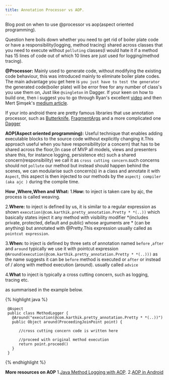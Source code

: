 ```yaml
---
title: Annotation Processor vs AOP.
---
```


Blog post on when to use @processor vs aop(aspect oriented programming).

<!--more-->

Question here boils down whether you need to get rid of boiler plate code or have a responsibility(logging, method tracing) shared across classes that you need to execute without `polluting` classes(I would hate it if a method has 15 lines of code out of which 10 lines are just used for logging/method tracing).

**@Processor:**
Mainly used to generate code, without modifying the existing code behaviour, this was introduced mainly to eliminate boiler plate codes. The main advantage you get here is `you just have to test the generator` the generated code(boiler plate) will be error free for any number of class's you use them on, Just like `@singleton` in Dagger.
If your keen on how to build one, then i suggest you to go through Ryan's excellent [video](https://academy.realm.io/posts/360andev-ryan-harter-eliminate-boilerplate/) and then Mert Şimşek's [medium article](https://medium.com/@iammert/annotation-processing-dont-repeat-yourself-generate-your-code-8425e60c6657).

If your into android there are pretty famous libraries that use annotation processor, such as [Butterknife](https://github.com/JakeWharton/butterknife), [FragmentArgs](https://github.com/sockeqwe/fragmentargs) and a more complicated one [Dagger](https://github.com/google/dagger)


**AOP(Aspect oriented programming):**
Useful technique that enables adding executable blocks to the source code without explicitly changing it.This approach useful when you have responsibility(or a concern) that has to be shared across the floor,(In case of MVP all models, views and presenters share this, for instance logging, persistence etc) such a shared concern(responsibility) we call it as `cross cutting concern`.such concerns should not `pollute` our method but instead should happen behind the scenes, we can modularise such concern(s) in a class and annotate it with `Aspect`, this aspect is then injected to our methods by the `aspectj compiler (aka ajc )` during the compile time.

**How ,Where,When and What:**
1.**How:** to inject is taken care by ajc, the process is called weaving.

2.**Where:** to inject is defined by us, it is similar to a regular expression as shown `execution(@com.karthik.pretty_annotation.Pretty * *(..))` which basically states inject it any method with visibility modifier *(includes private, protected, default and public) whose arguments are * (can be anything) but annotated with @Pretty.This expression usually called as `pointcut expression`.

3.**When:** to inject is defined by three sets of annotation named `before` ,`after` and `around` typically we use it with pointcut expression `@Around(execution(@com.karthik.pretty_annotation.Pretty * *(..)))` as the name suggests it can be `before` method is executed or `after` or instead of / along with method execution (around). usually called `advice`

4.**What** to inject is typically a cross cutting concern, such as logging, tracing etc.

as summarised in the example below.

{% highlight java %}

     @Aspect
     public class MethodLogger {
       @Around("execution(@com.karthik.pretty_annotation.Pretty * *(..))")
       public Object around(ProceedingJoinPoint point) {

          //cross cutting concern code is written here

          //proceed with original method execution
          return point.proceed()
       }
     }

{% endhighlight %}


**More resources on AOP**
1.[Java Method Logging with AOP](https://www.yegor256.com/2014/06/01/aop-aspectj-java-method-logging.html).
2.[AOP in Android](https://fernandocejas.com/2014/08/03/aspect-oriented-programming-in-android/)
